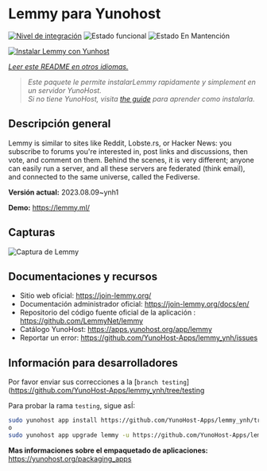 <!--
Este archivo README esta generado automaticamente<https://github.com/YunoHost/apps/tree/master/tools/readme_generator>
No se debe editar a mano.
-->

# Lemmy para Yunohost

[![Nivel de integración](https://dash.yunohost.org/integration/lemmy.svg)](https://dash.yunohost.org/appci/app/lemmy) ![Estado funcional](https://ci-apps.yunohost.org/ci/badges/lemmy.status.svg) ![Estado En Mantención](https://ci-apps.yunohost.org/ci/badges/lemmy.maintain.svg)

[![Instalar Lemmy con Yunhost](https://install-app.yunohost.org/install-with-yunohost.svg)](https://install-app.yunohost.org/?app=lemmy)

*[Leer este README en otros idiomas.](./ALL_README.md)*

> *Este paquete le permite instalarLemmy rapidamente y simplement en un servidor YunoHost.*  
> *Si no tiene YunoHost, visita [the guide](https://yunohost.org/install) para aprender como instalarla.*

## Descripción general

Lemmy is similar to sites like Reddit, Lobste.rs, or Hacker News: you subscribe to forums you're interested in, post links and discussions, then vote, and comment on them. Behind the scenes, it is very different; anyone can easily run a server, and all these servers are federated (think email), and connected to the same universe, called the Fediverse.


**Versión actual:** 2023.08.09~ynh1

**Demo:** <https://lemmy.ml/>

## Capturas

![Captura de Lemmy](./doc/screenshots/screenshot1.webp)

## Documentaciones y recursos

- Sitio web oficial: <https://join-lemmy.org/>
- Documentación administrador oficial: <https://join-lemmy.org/docs/en/>
- Repositorio del código fuente oficial de la aplicación : <https://github.com/LemmyNet/lemmy>
- Catálogo YunoHost: <https://apps.yunohost.org/app/lemmy>
- Reportar un error: <https://github.com/YunoHost-Apps/lemmy_ynh/issues>

## Información para desarrolladores

Por favor enviar sus correcciones a la [`branch testing`](https://github.com/YunoHost-Apps/lemmy_ynh/tree/testing

Para probar la rama `testing`, sigue asÍ:

```bash
sudo yunohost app install https://github.com/YunoHost-Apps/lemmy_ynh/tree/testing --debug
o
sudo yunohost app upgrade lemmy -u https://github.com/YunoHost-Apps/lemmy_ynh/tree/testing --debug
```

**Mas informaciones sobre el empaquetado de aplicaciones:** <https://yunohost.org/packaging_apps>
